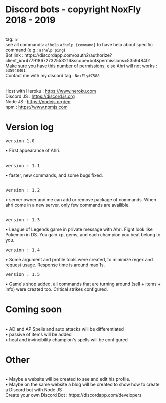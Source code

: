 <h1>Discord bots - copyright NoxFly 2018 - 2019</h1>
<br>tag: <code>a!</code>
<br>see all commands: <code>a!help</code> <code>a!help {command}</code> to have help about specific command (e.g.: <code>a!help ping</code>)
<br>Bot link : https://discordapp.com/oauth2/authorize?client_id=477918672732553216&scope=bot&permissions=535948401
<br>Make sure you have this number of permissions, else Ahri will not works : <code>535948401</code>
<br>Contact me with my discord tag : <code>NoxFly#7588</code>

<br>Host with Heroku : https://www.heroku.com
<br>Discord JS : https://discord.js.org
<br>Node JS : https://nodejs.org/en
<br>npm : https://www.npmjs.com
<br>
<h1>Version log</h1>
<pre>version 1.0</pre>
• First appearance of Ahri.
<br><br>
<pre>version : 1.1</pre>
• faster, new commands, and some bugs fixed.
<br><br>
<pre>version : 1.2</pre>
• server owner and me can add or remove package of commands. When ahri come in a new server, only few commands are availible.
<br><br>
<pre>version : 1.3</pre>
• League of Legends game in private message with Ahri. Fight look like Pokemon in DS. You gain xp, gems, and each champion you beat belong to you.
<br>
<pre>version : 1.4</pre>
• Some argument and profile tools were created, to minimize regex and request usage. Response time is around max 1s.
<br>
<pre>version : 1.5</pre>
• Game's shop added. all commands that are turning around (sell + items + info) were created too. Critical strikes configured. 
<br>
<h1>Coming soon</h1>
<br>• AD and AP Spells and auto attacks will be differentiated
<br>• passive of items will be added
<br>• heal and invincibility champion's spells will be configured
<br>
<h1>Other</h1>
<br>• Maybe a website will be created to see and edit his profile.
<br>• Maybe on the same website a blog will be created to show how to create a Discord bot with Node JS
<br>Create your own Discord Bot : https://discordapp.com/developers